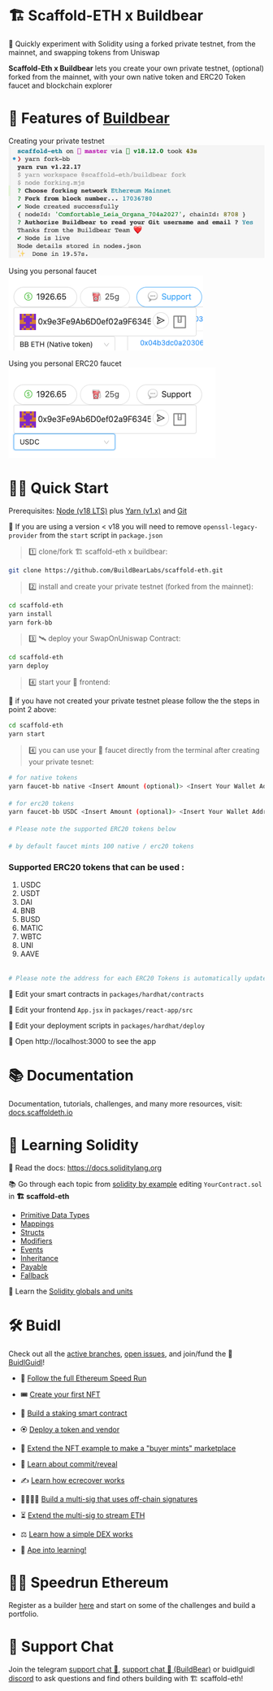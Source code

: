 # 🏗 Scaffold-ETH x Buildbear

🧪 Quickly experiment with Solidity using a forked private testnet, from the mainnet, and swapping tokens from Uniswap

**Scaffold-Eth x Buildbear** lets you create your own private testnet, (optional) forked from the mainnet, with your own native token and ERC20 Token faucet and blockchain explorer

# 🐻 Features of [Buildbear](https://buildbear.io)


Creating your private testnet
![image](./Your%20Private%20Testnet.png)

Using you personal faucet
![image](./Native%20Token%20Faucet.png)

Using you personal ERC20 faucet
![image](./USDC%20Faucet.png)

# 🏄‍♂️ Quick Start

Prerequisites: [Node (v18 LTS)](https://nodejs.org/en/download/) plus [Yarn (v1.x)](https://classic.yarnpkg.com/en/docs/install/) and [Git](https://git-scm.com/downloads)

🚨 If you are using a version < v18 you will need to remove `openssl-legacy-provider` from the `start` script in `package.json`

> 1️⃣ clone/fork 🏗 scaffold-eth x buildbear:

```bash
git clone https://github.com/BuildBearLabs/scaffold-eth.git
```

> 2️⃣ install and create your private testnet (forked from the mainnet):

```bash
cd scaffold-eth
yarn install
yarn fork-bb
```

> 3️⃣ 🛰 deploy your SwapOnUniswap Contract:

```bash
cd scaffold-eth
yarn deploy
```

> 4️⃣ start your 📱 frontend:

🚨 if you have not created your private testnet please follow the the steps in point 2 above:

```bash
cd scaffold-eth
yarn start
```


> 4️⃣ you can use your 🚰 faucet directly from the terminal after creating your private tesnet:

```bash
# for native tokens
yarn faucet-bb native <Insert Amount (optional)> <Insert Your Wallet Address>

# for erc20 tokens
yarn faucet-bb USDC <Insert Amount (optional)> <Insert Your Wallet Address>

# Please note the supported ERC20 tokens below

# by default faucet mints 100 native / erc20 tokens
```

### Supported ERC20 tokens that can be used :

1. USDC
2. USDT
3. DAI
4. BNB
5. BUSD
6. MATIC
7. WBTC
8. UNI
9. AAVE

```bash

# Please note the address for each ERC20 Tokens is automatically updated / changed based on the network that you have forked from

```

🔏 Edit your smart contracts in `packages/hardhat/contracts`

📝 Edit your frontend `App.jsx` in `packages/react-app/src`

💼 Edit your deployment scripts in `packages/hardhat/deploy`

📱 Open http://localhost:3000 to see the app

<!-- 🚨📡 To deploy to a public domain, use `yarn surge`. You will need to have a surge account and have the surge CLI installed. There is also the option to deploy to IPFS using `yarn ipfs` and `yarn s3` to deploy to an AWS bucket 🪣 There are scripts in the `packages/react-app/src/scripts` folder to help with this.` -->

# 📚 Documentation

Documentation, tutorials, challenges, and many more resources, visit: [docs.scaffoldeth.io](https://docs.scaffoldeth.io)

# 🔭 Learning Solidity

📕 Read the docs: https://docs.soliditylang.org

📚 Go through each topic from [solidity by example](https://solidity-by-example.org) editing `YourContract.sol` in **🏗 scaffold-eth**

- [Primitive Data Types](https://solidity-by-example.org/primitives/)
- [Mappings](https://solidity-by-example.org/mapping/)
- [Structs](https://solidity-by-example.org/structs/)
- [Modifiers](https://solidity-by-example.org/function-modifier/)
- [Events](https://solidity-by-example.org/events/)
- [Inheritance](https://solidity-by-example.org/inheritance/)
- [Payable](https://solidity-by-example.org/payable/)
- [Fallback](https://solidity-by-example.org/fallback/)

📧 Learn the [Solidity globals and units](https://docs.soliditylang.org/en/latest/units-and-global-variables.html)

# 🛠 Buidl

Check out all the [active branches](https://github.com/scaffold-eth/scaffold-eth/branches/active), [open issues](https://github.com/scaffold-eth/scaffold-eth/issues), and join/fund the 🏰 [BuidlGuidl](https://BuidlGuidl.com)!

- 🚤 [Follow the full Ethereum Speed Run](https://medium.com/@austin_48503/%EF%B8%8Fethereum-dev-speed-run-bd72bcba6a4c)

- 🎟 [Create your first NFT](https://github.com/scaffold-eth/scaffold-eth/tree/simple-nft-example)
- 🥩 [Build a staking smart contract](https://github.com/scaffold-eth/scaffold-eth/tree/challenge-1-decentralized-staking)
- 🏵 [Deploy a token and vendor](https://github.com/scaffold-eth/scaffold-eth/tree/challenge-2-token-vendor)
- 🎫 [Extend the NFT example to make a "buyer mints" marketplace](https://github.com/scaffold-eth/scaffold-eth/tree/buyer-mints-nft)
- 🎲 [Learn about commit/reveal](https://github.com/scaffold-eth/scaffold-eth-examples/tree/commit-reveal-with-frontend)
- ✍️ [Learn how ecrecover works](https://github.com/scaffold-eth/scaffold-eth-examples/tree/signature-recover)
- 👩‍👩‍👧‍👧 [Build a multi-sig that uses off-chain signatures](https://github.com/scaffold-eth/scaffold-eth/tree/meta-multi-sig)
- ⏳ [Extend the multi-sig to stream ETH](https://github.com/scaffold-eth/scaffold-eth/tree/streaming-meta-multi-sig)
- ⚖️ [Learn how a simple DEX works](https://medium.com/@austin_48503/%EF%B8%8F-minimum-viable-exchange-d84f30bd0c90)
- 🦍 [Ape into learning!](https://github.com/scaffold-eth/scaffold-eth/tree/aave-ape)

# 🏃💨 Speedrun Ethereum

Register as a builder [here](https://speedrunethereum.com) and start on some of the challenges and build a portfolio.

# 💬 Support Chat

Join the telegram [support chat 💬](https://t.me/joinchat/KByvmRe5wkR-8F_zz6AjpA), [support chat 💬 (BuildBear)](https://t.me/Web3_dApp_Developers) or buidlguidl [discord](https://discord.gg/pRsr6rwG) to ask questions and find others building with 🏗 scaffold-eth!
